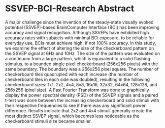 # SSVEP-BCI-Research Abstract
A major challenge since the invention of the steady-state visually evoked potential (SSVEP)-based BrainComputer Interface (BCI) has been improving accuracy and signal recognition. Although SSVEPs have exhibited high accuracy rates with subjects with minimal BCI exposure, to be reliable for everyday use, BCIs must achieve high, if not 100% accuracy. In this study, we examine the effect of altering the size of the checkerboard pattern on the SSVEP signal at 6Hz and 10Hz. The size of the pattern was evaluated on a continuum from a large pattern, which is equivalent to a solid flashing stimulus, to a bounded single pixel checkerboard (256x256 pixels) with the same boundary. The boundary was a 256x256 pixel square. The number of checkerboard tiles quadrupled with each increase (the number of checkerboard tiles in each side was doubled), resulting in the following checkerboard sizes: 1x1, 2x2, 4x4, 8x8, 16x16, 32x32, 64x64, 128x128, and 256x256 (pixel size). A Fast Fourier Transform was done to graphically display the power spectral density (PSD) of the SSVEP signals and a paired t-test was done between the increasing checkerboard and solid stimuli with their respective frequencies to see if there was any significant power difference. Results indicate that 2x2 and 4x4 stimuli generally create the most distinct SSVEP signal, which becomes less noticeable as the checkerboard stimuli size became smaller.